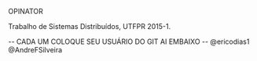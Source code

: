 OPINATOR

Trabalho de Sistemas Distribuídos, UTFPR 2015-1.

-- CADA UM COLOQUE SEU USUÁRIO DO GIT AI EMBAIXO --
@ericodias1 <br />
@AndreFSilveira<br />
